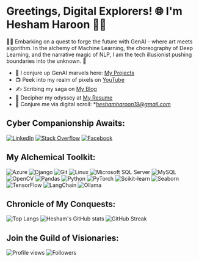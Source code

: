 # Greetings, Digital Explorers! 🌐 I'm Hesham Haroon 🧞‍♂️

🎩✨ Embarking on a quest to forge the future with GenAI - where art meets algorithm. In the alchemy of Machine Learning, the choreography of Deep Learning, and the narrative magic of NLP, I am the tech illusionist pushing boundaries into the unknown. 🚀

- 🔮 I conjure up GenAI marvels here: [My Projects](https://github.com/h9-tect)
- 📺 Peek into my realm of pixels on [YouTube](https://www.youtube.com/channel/UC74SgWA5QZHMYOoFvCpoMSA)
- ✍️ Scribing my saga on [My Blog](https://www.blogger.com/blog/posts/7869356261850495689?pli=1)
- 📜 Decipher my odyssey at [My Resume](https://drive.google.com/file/d/1zUy7rAkJ010OLL7oyJ52JktrmvEXYrDB/view?usp=sharing)
- 📧 Conjure me via digital scroll: **heshamharoon19@gmail.com*

## Cyber Companionship Awaits:
[![LinkedIn](https://img.shields.io/badge/LinkedIn-Hesham%20Haroon-blue)](https://www.linkedin.com/in/hesham-haroon-33702a189)
[![Stack Overflow](https://img.shields.io/badge/StackOverflow-13250216-orange)](https://stackoverflow.com/users/13250216)
[![Facebook](https://img.shields.io/badge/Facebook-Hesham%20Haroon-blue)](https://www.facebook.com/hesham.haroon.94)

## My Alchemical Toolkit:
![Azure](https://img.shields.io/badge/Azure-0078D7?style=for-the-badge&logo=microsoftazure&logoColor=white)
![Django](https://img.shields.io/badge/Django-092E20?style=for-the-badge&logo=django&logoColor=green)
![Git](https://img.shields.io/badge/Git-F05032?style=for-the-badge&logo=git&logoColor=white)
![Linux](https://img.shields.io/badge/Linux-FCC624?style=for-the-badge&logo=linux&logoColor=black)
![Microsoft SQL Server](https://img.shields.io/badge/Microsoft%20SQL%20Server-CC2927?style=for-the-badge&logo=microsoftsqlserver&logoColor=white)
![MySQL](https://img.shields.io/badge/MySQL-4479A1?style=for-the-badge&logo=mysql&logoColor=white)
![OpenCV](https://img.shields.io/badge/OpenCV-5C3EE8?style=for-the-badge&logo=opencv&logoColor=white)
![Pandas](https://img.shields.io/badge/Pandas-150458?style=for-the-badge&logo=pandas&logoColor=white)
![Python](https://img.shields.io/badge/Python-3776AB?style=for-the-badge&logo=python&logoColor=white)
![PyTorch](https://img.shields.io/badge/PyTorch-%23EE4C2C.svg?style=for-the-badge&logo=pytorch&logoColor=white)
![Scikit-learn](https://img.shields.io/badge/scikit_learn-F7931E?style=for-the-badge&logo=scikitlearn&logoColor=white)
![Seaborn](https://img.shields.io/badge/Seaborn-417BAF?style=for-the-badge)
![TensorFlow](https://img.shields.io/badge/TensorFlow-FF6F00?style=for-the-badge&logo=tensorflow&logoColor=white)
![LangChain](https://img.shields.io/badge/LangChain-35495e?style=for-the-badge&logo=langchain&logoColor=white)
![Ollama](https://img.shields.io/badge/Ollama-FF6F00?style=for-the-badge&logo=ollama&logoColor=white)

## Chronicle of My Conquests:
![Top Langs](https://github-readme-stats.vercel.app/api/top-langs?username=h9-tect&show_icons=true&theme=dark&layout=compact)
![Hesham's GitHub stats](https://github-readme-stats.vercel.app/api?username=h9-tect&show_icons=true&theme=dark)
![GitHub Streak](https://github-readme-streak-stats.herokuapp.com/?user=h9-tect&theme=dark)

## Join the Guild of Visionaries:
![Profile views](https://komarev.com/ghpvc/?username=h9-tect)
![Followers](https://img.shields.io/github/followers/h9-tect?style=social)
